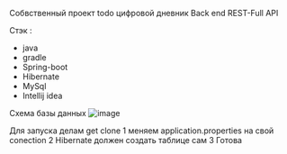 Собвственный проект todo цифровой дневник 
Back end REST-Full API

 Стэк : 
 * java
 *  gradle
 *  Spring-boot
 *  Hibernate
 *  MySql
 *  Intellij idea

Схема базы данных
 ![image](https://github.com/AndrProger/backend-todo/assets/114221320/6427b103-72e6-45cb-b8ec-a77ab389f1a4)

 Для запуска делам get clone 
1 меняем  application.properties на свой conection 
2 Hibernate должен создать таблице сам 
3 Готова

